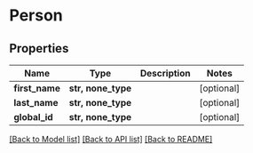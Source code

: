 # Person

## Properties
Name | Type | Description | Notes
------------ | ------------- | ------------- | -------------
**first_name** | **str, none_type** |  | [optional] 
**last_name** | **str, none_type** |  | [optional] 
**global_id** | **str, none_type** |  | [optional] 

[[Back to Model list]](../README.md#documentation-for-models) [[Back to API list]](../README.md#documentation-for-api-endpoints) [[Back to README]](../README.md)


